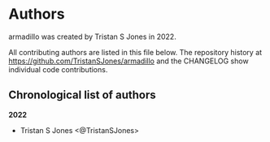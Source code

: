 # Authors

armadillo was created by Tristan S Jones in 2022.


All contributing authors are listed in this file below.
The repository history at https://github.com/TristanSJones/armadillo
and the CHANGELOG show individual code contributions.

## Chronological list of authors

<!--
The rules for this file:
  * Authors are sorted chronologically, earliest to latest
  * Please format it each entry as "Preferred name <GitHub username>"
  * Your preferred name is whatever you wish to go by --
    it does *not* have to be your legal name!
  * Please start a new section for each new year
  * Don't ever delete anything
-->

**2022**
- Tristan S Jones \<@TristanSJones\>